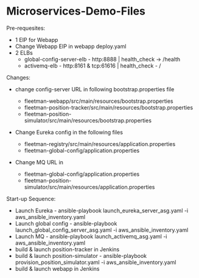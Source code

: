 # Microservices-Demo-Files

Pre-requesites: 
- 1 EIP for Webapp
- Change Webapp EIP in webapp deploy.yaml
- 2 ELBs
   - global-config-server-elb  - http:8888 | health_check -> /health
   - activemq-elb - http:8161 & tcp:61616 | health_check - /

Changes:

- change config-server URL in following bootstrap.properties file 
    - fleetman-webapp/src/main/resources/bootstrap.properties
    - fleetman-position-tracker/src/main/resources/bootstrap.properties
	- fleetman-position-simulator/src/main/resources/bootstrap.properties 

- Change Eureka config in the following files
   - fleetman-registry/src/main/resources/application.properties 
   - fleetman-global-config/application.properties 

- Change MQ URL in 
   - fleetman-global-config/application.properties  
   - fleetman-position-simulator/src/main/resources/application.properties	


Start-up Sequence:
- Launch Eureka - ansible-playbook launch_eureka_server_asg.yaml -i aws_ansible_inventory.yaml
- Launch global config - ansible-playbook launch_global_config_server_asg.yaml -i aws_ansible_inventory.yaml
- Launch MQ - ansible-playbook launch_activemq_asg.yaml -i aws_ansible_inventory.yaml
- build & launch position-tracker in Jenkins
- build & launch position-simulator - ansible-playbook provision_position_simulator.yaml -i aws_ansible_inventory.yaml
- build & launch webapp in Jenkins
